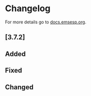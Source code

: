 # Changelog

For more details go to [docs.emsesp.org](https://docs.emsesp.org/).

## [3.7.2]

## Added

## Fixed

## Changed


